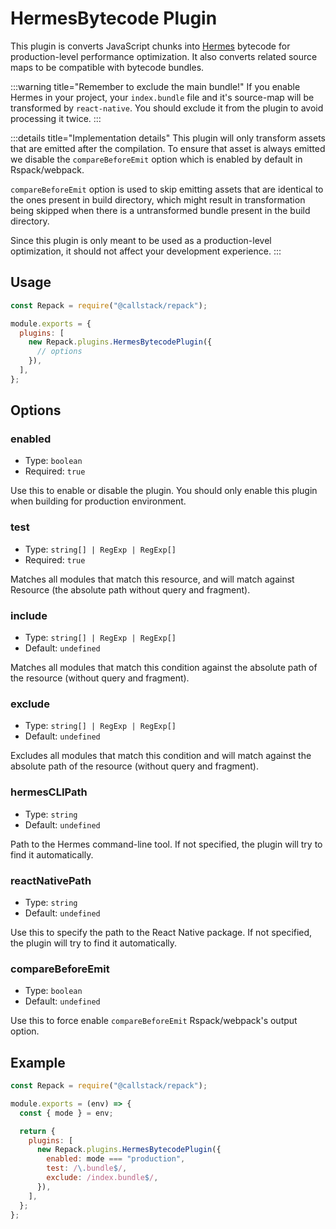 # HermesBytecode Plugin

This plugin is converts JavaScript chunks into [Hermes](https://hermesengine.dev/) bytecode for production-level performance optimization.
It also converts related source maps to be compatible with bytecode bundles.

:::warning title="Remember to exclude the main bundle!"
If you enable Hermes in your project, your `index.bundle` file and it's source-map will be transformed by `react-native`.
You should exclude it from the plugin to avoid processing it twice.
:::

:::details title="Implementation details"
This plugin will only transform assets that are emitted after the compilation. To ensure that asset is always emitted we disable the `compareBeforeEmit` option which is enabled by default in Rspack/webpack.

`compareBeforeEmit` option is used to skip emitting assets that are identical to the
ones present in build directory, which might result in transformation being
skipped when there is a untransformed bundle present in the build directory.

Since this plugin is only meant to be used as a production-level optimization, it should not affect your development experience.
:::

## Usage

```js title="rspack.config.cjs"
const Repack = require("@callstack/repack");

module.exports = {
  plugins: [
    new Repack.plugins.HermesBytecodePlugin({
      // options
    }),
  ],
};
```

## Options

### enabled

- Type: `boolean`
- Required: `true`

Use this to enable or disable the plugin. You should only enable this plugin when building for production environment.

### test

- Type: `string[] | RegExp | RegExp[]`
- Required: `true`

Matches all modules that match this resource, and will match against Resource (the absolute path without query and fragment).

### include

- Type: `string[] | RegExp | RegExp[]`
- Default: `undefined`

Matches all modules that match this condition against the absolute path of the resource (without query and fragment).

### exclude

- Type: `string[] | RegExp | RegExp[]`
- Default: `undefined`

Excludes all modules that match this condition and will match against the absolute path of the resource (without query and fragment).

### hermesCLIPath

- Type: `string`
- Default: `undefined`

Path to the Hermes command-line tool. If not specified, the plugin will try to find it automatically.

### reactNativePath

- Type: `string`
- Default: `undefined`

Use this to specify the path to the React Native package. If not specified, the plugin will try to find it automatically.

### compareBeforeEmit

- Type: `boolean`
- Default: `undefined`

Use this to force enable `compareBeforeEmit` Rspack/webpack's output option.

## Example

```js title="rspack.config.cjs"
const Repack = require("@callstack/repack");

module.exports = (env) => {
  const { mode } = env;

  return {
    plugins: [
      new Repack.plugins.HermesBytecodePlugin({
        enabled: mode === "production",
        test: /\.bundle$/,
        exclude: /index.bundle$/,
      }),
    ],
  };
};
```
